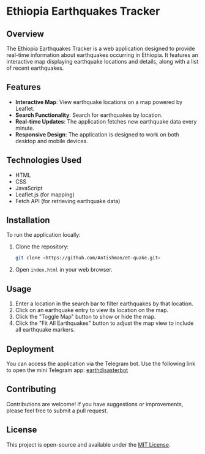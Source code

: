 
# Ethiopia Earthquakes Tracker

## Overview
The Ethiopia Earthquakes Tracker is a web application designed to provide real-time information about earthquakes occurring in Ethiopia. It features an interactive map displaying earthquake locations and details, along with a list of recent earthquakes.

## Features
- **Interactive Map**: View earthquake locations on a map powered by Leaflet.
- **Search Functionality**: Search for earthquakes by location.
- **Real-time Updates**: The application fetches new earthquake data every minute.
- **Responsive Design**: The application is designed to work on both desktop and mobile devices.

## Technologies Used
- HTML
- CSS
- JavaScript
- Leaflet.js (for mapping)
- Fetch API (for retrieving earthquake data)

## Installation
To run the application locally:
1. Clone the repository:
   ```bash
   git clone <https://github.com/Antishman/et-quake.git>
   ```
2. Open `index.html` in your web browser.

## Usage
1. Enter a location in the search bar to filter earthquakes by that location.
2. Click on an earthquake entry to view its location on the map.
3. Click the "Toggle Map" button to show or hide the map.
4. Click the "Fit All Earthquakes" button to adjust the map view to include all earthquake markers.

## Deployment
You can access the application via the Telegram bot. Use the following link to open the mini Telegram app: [earthdisasterbot](https://t.me/earthdisasterbot)

## Contributing
Contributions are welcome! If you have suggestions or improvements, please feel free to submit a pull request.

## License
This project is open-source and available under the [MIT License](LICENSE).

